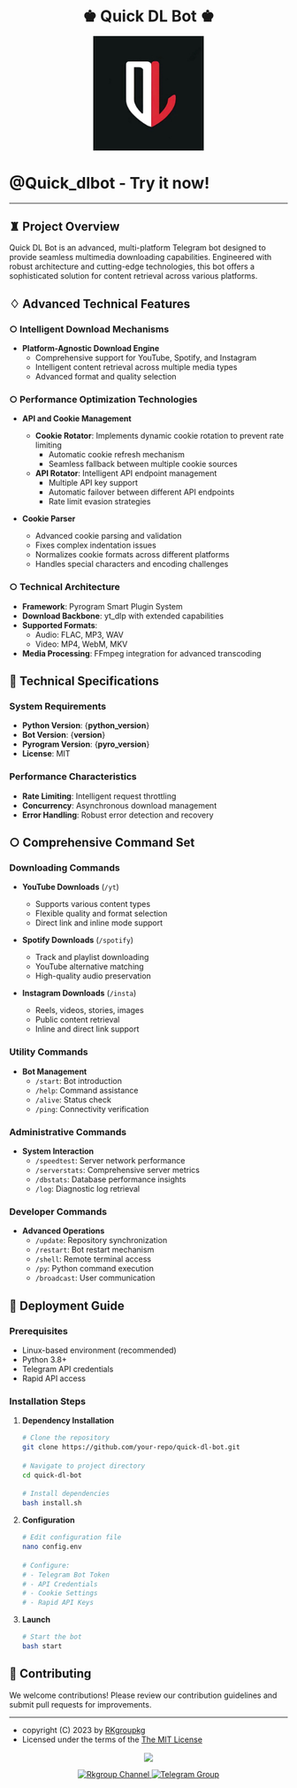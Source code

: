 <!DOCTYPE html>
<html lang="en">
<head>
    <meta charset="UTF-8">
    <title>Quick DL Bot - Advanced Multimedia Download Solution</title>
</head>
<body>
<h1 align="center">♚ Quick DL Bot ♚</h1>

<p align="center">
    <img src="https://raw.githubusercontent.com/RKgroupkg/RKGROUP/refs/heads/main/Assets/Logo/IMG_20250324_003813_410.jpg" width="200" alt="Quick DL Bot Logo">
</p>

<h1> <a herf='https://t.me/Quick_dlbot'>@Quick_dlbot</a> - Try it now!
</h1>
<hr>

<h2>♜ Project Overview</h2>

Quick DL Bot is an advanced, multi-platform Telegram bot designed to provide seamless multimedia downloading capabilities. Engineered with robust architecture and cutting-edge technologies, this bot offers a sophisticated solution for content retrieval across various platforms.

<h2>♢ Advanced Technical Features</h2>

### ○ Intelligent Download Mechanisms
- **Platform-Agnostic Download Engine**
  - Comprehensive support for YouTube, Spotify, and Instagram
  - Intelligent content retrieval across multiple media types
  - Advanced format and quality selection

### ○ Performance Optimization Technologies
- **API and Cookie Management**
  - **Cookie Rotator**: Implements dynamic cookie rotation to prevent rate limiting
    - Automatic cookie refresh mechanism
    - Seamless fallback between multiple cookie sources
  - **API Rotator**: Intelligent API endpoint management
    - Multiple API key support
    - Automatic failover between different API endpoints
    - Rate limit evasion strategies

- **Cookie Parser**
  - Advanced cookie parsing and validation
  - Fixes complex indentation issues
  - Normalizes cookie formats across different platforms
  - Handles special characters and encoding challenges

### ○ Technical Architecture
- **Framework**: Pyrogram Smart Plugin System
- **Download Backbone**: yt_dlp with extended capabilities
- **Supported Formats**: 
  - Audio: FLAC, MP3, WAV
  - Video: MP4, WebM, MKV
- **Media Processing**: FFmpeg integration for advanced transcoding

<h2>🔧 Technical Specifications</h2>

### System Requirements
- **Python Version**: {__python_version__}
- **Bot Version**: {__version__}
- **Pyrogram Version**: {__pyro_version__}
- **License**: MIT

### Performance Characteristics
- **Rate Limiting**: Intelligent request throttling
- **Concurrency**: Asynchronous download management
- **Error Handling**: Robust error detection and recovery

<h2>○ Comprehensive Command Set</h2>

### Downloading Commands
- **YouTube Downloads** (`/yt`)
  - Supports various content types
  - Flexible quality and format selection
  - Direct link and inline mode support

- **Spotify Downloads** (`/spotify`)
  - Track and playlist downloading
  - YouTube alternative matching
  - High-quality audio preservation

- **Instagram Downloads** (`/insta`)
  - Reels, videos, stories, images
  - Public content retrieval
  - Inline and direct link support

### Utility Commands
- **Bot Management**
  - `/start`: Bot introduction
  - `/help`: Command assistance
  - `/alive`: Status check
  - `/ping`: Connectivity verification

### Administrative Commands
- **System Interaction**
  - `/speedtest`: Server network performance
  - `/serverstats`: Comprehensive server metrics
  - `/dbstats`: Database performance insights
  - `/log`: Diagnostic log retrieval

### Developer Commands
- **Advanced Operations**
  - `/update`: Repository synchronization
  - `/restart`: Bot restart mechanism
  - `/shell`: Remote terminal access
  - `/py`: Python command execution
  - `/broadcast`: User communication

<h2>🚀 Deployment Guide</h2>

### Prerequisites
- Linux-based environment (recommended)
- Python 3.8+
- Telegram API credentials
- Rapid API access

### Installation Steps
1. **Dependency Installation**
   ```bash
   # Clone the repository
   git clone https://github.com/your-repo/quick-dl-bot.git
   
   # Navigate to project directory
   cd quick-dl-bot
   
   # Install dependencies
   bash install.sh
   ```

2. **Configuration**
   ```bash
   # Edit configuration file
   nano config.env
   
   # Configure:
   # - Telegram Bot Token
   # - API Credentials
   # - Cookie Settings
   # - Rapid API Keys
   ```

3. **Launch**
   ```bash
   # Start the bot
   bash start
   ```

<h2>🤝 Contributing</h2>

We welcome contributions! Please review our contribution guidelines and submit pull requests for improvements.

<hr>

* copyright (C) 2023 by [RKgroupkg](https://github.com/RKgroupkg)
* Licensed under the terms of the [The MIT License](https://github.com/RKgroupkg/Pyrogram-Bot/blob/main/LICENSE)

<div align="center">
<img src="https://img.shields.io/badge/License-MIT-green.svg" align="center">
</div>




<p align="center">
  <a href="https://t.me/rkgroup_update">
    <img src="https://img.shields.io/static/v1?label=Join&message=Telegram%20Channel&color=blueviolet&style=for-the-badge&logo=telegram&logoColor=white" alt="Rkgroup Channel" />
  </a>
  <a href="https://telegram.me/Rkgroup_helpbot">
    <img src="https://img.shields.io/static/v1?label=Join&message=Telegram%20Group&color=blueviolet&style=for-the-badge&logo=telegram&logoColor=white" alt="Telegram Group" />
  </a>
</p>

</body>
</html>